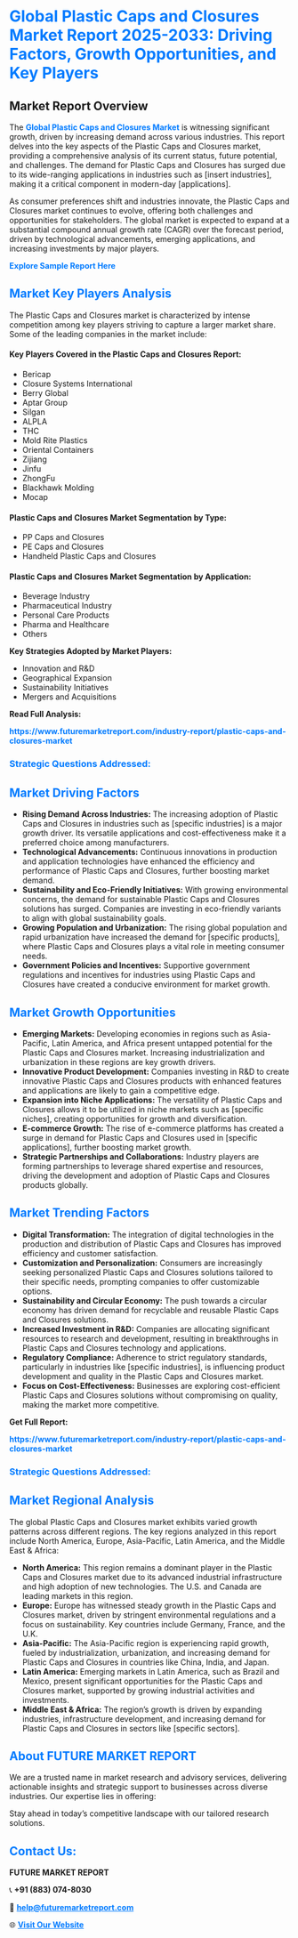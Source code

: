 <h1 style="color: #007BFF;">Global Plastic Caps and Closures Market Report 2025-2033: Driving Factors, Growth Opportunities, and Key Players</h1>

<section id="overview">
<h2>Market Report Overview</h2>
<p>The <a href="https://www.futuremarketreport.com/industry-report/plastic-caps-and-closures-market" style="color: #007BFF; text-decoration: none;"><strong>Global Plastic Caps and Closures Market</strong></a> is witnessing significant growth, driven by increasing demand across various industries. This report delves into the key aspects of the Plastic Caps and Closures market, providing a comprehensive analysis of its current status, future potential, and challenges. The demand for Plastic Caps and Closures has surged due to its wide-ranging applications in industries such as [insert industries], making it a critical component in modern-day [applications].</p>
<p>As consumer preferences shift and industries innovate, the Plastic Caps and Closures market continues to evolve, offering both challenges and opportunities for stakeholders. The global market is expected to expand at a substantial compound annual growth rate (CAGR) over the forecast period, driven by technological advancements, emerging applications, and increasing investments by major players.</p>
</section>

<section id="overview">
<p><a href="https://www.futuremarketreport.com/request-sample/reportId=28757" style="color: #007BFF; text-decoration: none;"><strong>Explore Sample Report Here</strong></a></p>
</section>

<section id="key-players">
<h2 style="color: #007BFF;">Market Key Players Analysis</h2>
<p>The Plastic Caps and Closures market is characterized by intense competition among key players striving to capture a larger market share. Some of the leading companies in the market include:</p>
<h4>Key Players Covered in the Plastic Caps and Closures Report:</h4>
<ul><li>Bericap</li><li>Closure Systems International</li><li>Berry Global</li><li>Aptar Group</li><li>Silgan</li><li>ALPLA</li><li>THC</li><li>Mold Rite Plastics</li><li>Oriental Containers</li><li>Zijiang</li><li>Jinfu</li><li>ZhongFu</li><li>Blackhawk Molding</li><li>Mocap</li></ul>
<h4>Plastic Caps and Closures Market Segmentation by Type:</h4>
<ul><li>PP Caps and Closures</li><li>PE Caps and Closures</li><li>Handheld Plastic Caps and Closures</li></ul>

<h4>Plastic Caps and Closures Market Segmentation by Application:</h4>
<ul><li>Beverage Industry</li><li>Pharmaceutical Industry</li><li>Personal Care Products</li><li>Pharma and Healthcare</li><li>Others</li></ul>
<p><strong>Key Strategies Adopted by Market Players:</strong></p>
<ul>
<li>Innovation and R&D</li>
<li>Geographical Expansion</li>
<li>Sustainability Initiatives</li>
<li>Mergers and Acquisitions</li>
</ul>
</section>

<section>
<p><strong>Read Full Analysis: </strong></p><a href="https://www.futuremarketreport.com/industry-report/plastic-caps-and-closures-market" style="color: #007BFF; text-decoration: none;"><strong>https://www.futuremarketreport.com/industry-report/plastic-caps-and-closures-market</strong></a>
<h3 style="color: #007BFF;">Strategic Questions Addressed:</h3>
</section>

<section id="driving-factors">
<h2 style="color: #007BFF;">Market Driving Factors</h2>
<ul>
<li><strong>Rising Demand Across Industries:</strong> The increasing adoption of Plastic Caps and Closures in industries such as [specific industries] is a major growth driver. Its versatile applications and cost-effectiveness make it a preferred choice among manufacturers.</li>
<li><strong>Technological Advancements:</strong> Continuous innovations in production and application technologies have enhanced the efficiency and performance of Plastic Caps and Closures, further boosting market demand.</li>
<li><strong>Sustainability and Eco-Friendly Initiatives:</strong> With growing environmental concerns, the demand for sustainable Plastic Caps and Closures solutions has surged. Companies are investing in eco-friendly variants to align with global sustainability goals.</li>
<li><strong>Growing Population and Urbanization:</strong> The rising global population and rapid urbanization have increased the demand for [specific products], where Plastic Caps and Closures plays a vital role in meeting consumer needs.</li>
<li><strong>Government Policies and Incentives:</strong> Supportive government regulations and incentives for industries using Plastic Caps and Closures have created a conducive environment for market growth.</li>
</ul>
</section>

<section id="growth-opportunities">
<h2 style="color: #007BFF;">Market Growth Opportunities</h2>
<ul>
<li><strong>Emerging Markets:</strong> Developing economies in regions such as Asia-Pacific, Latin America, and Africa present untapped potential for the Plastic Caps and Closures market. Increasing industrialization and urbanization in these regions are key growth drivers.</li>
<li><strong>Innovative Product Development:</strong> Companies investing in R&D to create innovative Plastic Caps and Closures products with enhanced features and applications are likely to gain a competitive edge.</li>
<li><strong>Expansion into Niche Applications:</strong> The versatility of Plastic Caps and Closures allows it to be utilized in niche markets such as [specific niches], creating opportunities for growth and diversification.</li>
<li><strong>E-commerce Growth:</strong> The rise of e-commerce platforms has created a surge in demand for Plastic Caps and Closures used in [specific applications], further boosting market growth.</li>
<li><strong>Strategic Partnerships and Collaborations:</strong> Industry players are forming partnerships to leverage shared expertise and resources, driving the development and adoption of Plastic Caps and Closures products globally.</li>
</ul>
</section>

<section id="trending-factors">
<h2 style="color: #007BFF;">Market Trending Factors</h2>
<ul>
<li><strong>Digital Transformation:</strong> The integration of digital technologies in the production and distribution of Plastic Caps and Closures has improved efficiency and customer satisfaction.</li>
<li><strong>Customization and Personalization:</strong> Consumers are increasingly seeking personalized Plastic Caps and Closures solutions tailored to their specific needs, prompting companies to offer customizable options.</li>
<li><strong>Sustainability and Circular Economy:</strong> The push towards a circular economy has driven demand for recyclable and reusable Plastic Caps and Closures solutions.</li>
<li><strong>Increased Investment in R&D:</strong> Companies are allocating significant resources to research and development, resulting in breakthroughs in Plastic Caps and Closures technology and applications.</li>
<li><strong>Regulatory Compliance:</strong> Adherence to strict regulatory standards, particularly in industries like [specific industries], is influencing product development and quality in the Plastic Caps and Closures market.</li>
<li><strong>Focus on Cost-Effectiveness:</strong> Businesses are exploring cost-efficient Plastic Caps and Closures solutions without compromising on quality, making the market more competitive.</li>
</ul>
</section>

<section>
<p><strong>Get Full Report: </strong></p><a href="https://www.futuremarketreport.com/industry-report/plastic-caps-and-closures-market" style="color: #007BFF; text-decoration: none;"><strong>https://www.futuremarketreport.com/industry-report/plastic-caps-and-closures-market</strong></a>
<h3 style="color: #007BFF;">Strategic Questions Addressed:</h3>
</section>


<section id="regional-analysis">
<h2 style="color: #007BFF;">Market Regional Analysis</h2>
<p>The global Plastic Caps and Closures market exhibits varied growth patterns across different regions. The key regions analyzed in this report include North America, Europe, Asia-Pacific, Latin America, and the Middle East & Africa:</p>
<ul>
<li><strong>North America:</strong> This region remains a dominant player in the Plastic Caps and Closures market due to its advanced industrial infrastructure and high adoption of new technologies. The U.S. and Canada are leading markets in this region.</li>
<li><strong>Europe:</strong> Europe has witnessed steady growth in the Plastic Caps and Closures market, driven by stringent environmental regulations and a focus on sustainability. Key countries include Germany, France, and the U.K.</li>
<li><strong>Asia-Pacific:</strong> The Asia-Pacific region is experiencing rapid growth, fueled by industrialization, urbanization, and increasing demand for Plastic Caps and Closures in countries like China, India, and Japan.</li>
<li><strong>Latin America:</strong> Emerging markets in Latin America, such as Brazil and Mexico, present significant opportunities for the Plastic Caps and Closures market, supported by growing industrial activities and investments.</li>
<li><strong>Middle East & Africa:</strong> The region’s growth is driven by expanding industries, infrastructure development, and increasing demand for Plastic Caps and Closures in sectors like [specific sectors].</li>
</ul>
</section>

<footer>
<h2 style="color: #007BFF;">About FUTURE MARKET REPORT</h2>
<p>We are a trusted name in market research and advisory services, delivering actionable insights and strategic support to businesses across diverse industries. Our expertise lies in offering:</p>

<p>Stay ahead in today’s competitive landscape with our tailored research solutions.</p>

<h2 style="color: #007BFF;">Contact Us:</h2>
<p><strong>FUTURE MARKET REPORT</strong></p>
<p>📞 <strong>+91 (883) 074-8030</strong></p>
<p>📧 <strong><a href="mailto:help@futuremarketreport.com" style="color: #007BFF;">help@futuremarketreport.com</a></strong></p>
<p>🌐 <strong><a href="https://www.futuremarketreport.com/" style="color: #007BFF;">Visit Our Website</a></strong></p>
</footer>